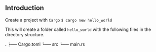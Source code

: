 ## Introduction
Create a project with `Cargo`
`$ cargo new hello_world`

This will create a folder called `hello_world` with the following files in the directory structure.

.
├── Cargo.toml
└── src
    └── main.rs
